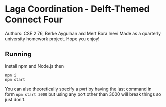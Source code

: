 # Laga Coordination - Delft-Themed Connect Four
Authors: CSE 2 76, Berke Aygulhan and Mert Bora Inevi
Made as a quarterly university homework project. Hope you enjoy!
## Running
Install npm and Node.js then
```console
npm i
npm start
```
You can also theoretically specify a port by having the last command in form `npm start 3000` but using any port other than 3000 will break things so just don't.
